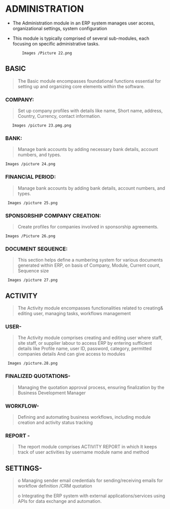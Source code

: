 # ADMINISTRATION 
- The Administration module in an ERP system manages user access, organizational settings, system configuration
- This module is typically comprised of several sub-modules, each focusing on specific administrative tasks.

          Images /Picture 22.png



## BASIC 
>The Basic module encompasses foundational functions essential for setting up and organizing core elements within the software.

### COMPANY:
>Set up company profiles with details like name, Short name, address, Country, Currency, contact information.
       
       Images /picture 23.pmg.png

### BANK:
> Manage bank accounts by adding necessary bank details, account numbers, and types.

    Images /picture 24.png

### FINANCIAL PERIOD:
> Manage bank accounts by adding bank details, account numbers, and types.

     Images /picture 25.png

### SPONSORSHIP COMPANY CREATION: 
>Create profiles for companies involved in sponsorship agreements.

    Images /Picture 26.png
### DOCUMENT SEQUENCE:
>This section helps define a numbering system for various documents generated within ERP, on basis of  Company, Module, Current count, Sequence size 

     Images /picture 27.png


## ACTIVITY 
>The Activity module encompasses functionalities related to creating& editing user, managing tasks, workflows management 

### USER- 
>The Activity module comprises creating and editing user where staff, site staff, or supplier labour to access ERP by entering sufficient details like Profile name, user ID, password, category, permitted companies details 
And can give access to modules 

     Images /picture.28.png
### FINALIZED QUOTATIONS-
> Managing the quotation approval process, ensuring finalization by the Business Development Manager

### WORKFLOW- 
>Defining and automating business workflows, including module creation and activity status tracking

### REPORT -
>The report module comprises ACTIVITY REPORT in which It keeps track of user activities by username module name and method


## SETTINGS- 
>o	Managing sender  email credentials  for sending/receiving emails for workflow definition /CRM quotation 
> 
>o	Integrating the ERP system with external applications/services using APIs for data exchange and automation.
